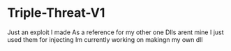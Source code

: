# Triple-Threat-V1
Just an exploit I made As a reference for my other one
Dlls arent mine I just used them for injecting Im currently working on makingn my own dll
